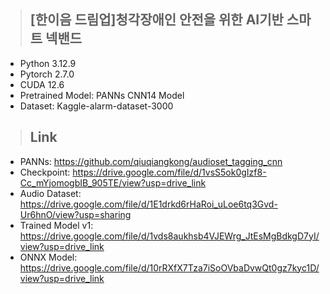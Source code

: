 > ## [한이음 드림업]청각장애인 안전을 위한 AI기반 스마트 넥밴드
- Python 3.12.9
- Pytorch 2.7.0
- CUDA 12.6
- Pretrained Model: PANNs CNN14 Model
- Dataset: Kaggle-alarm-dataset-3000

> ## Link
- PANNs: https://github.com/qiuqiangkong/audioset_tagging_cnn
- Checkpoint: https://drive.google.com/file/d/1vsS5ok0gIzf8-Cc_mYjomogbIB_905TE/view?usp=drive_link
- Audio Dataset: https://drive.google.com/file/d/1E1drkd6rHaRoi_uLoe6tq3Gvd-Ur6hnO/view?usp=sharing
- Trained Model v1: https://drive.google.com/file/d/1vds8aukhsb4VJEWrg_JtEsMgBdkgD7yI/view?usp=drive_link
- ONNX Model: https://drive.google.com/file/d/10rRXfX7Tza7iSoOVbaDvwQt0gz7kyc1D/view?usp=drive_link